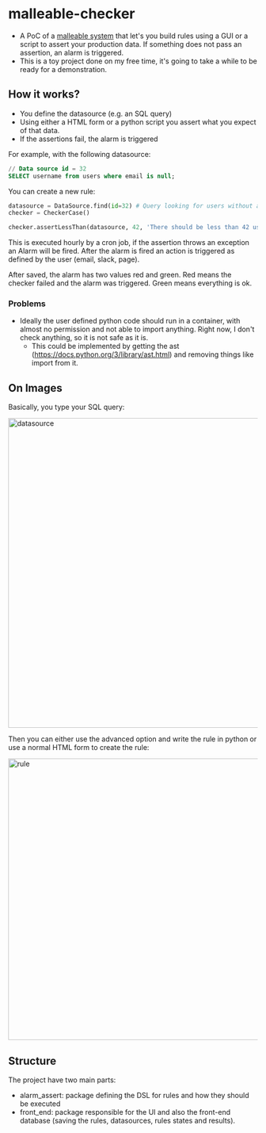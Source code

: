 # malleable-checker

- A PoC of a [malleable system](https://malleable.systems/) that let's you build rules using a GUI or a script to assert your production data. If something does not pass an assertion, an alarm is triggered.
- This is a toy project done on my free time, it's going to take a while to be ready for a demonstration.


## How it works?

- You define the datasource (e.g. an SQL query)
- Using either a HTML form or a python script you assert what you expect of that data.
- If the assertions fail, the alarm is triggered

For example, with the following datasource:
```sql
// Data source id = 32
SELECT username from users where email is null;
```

You can create a new rule:

```python
datasource = DataSource.find(id=32) # Query looking for users without an email
checker = CheckerCase()

checker.assertLessThan(datasource, 42, 'There should be less than 42 users in that state') # Otherwise we are going to alarm

```

This is executed hourly by a cron job, if the assertion throws an exception an Alarm will be fired. After the alarm is fired an action is triggered as defined by the user (email, slack, page).

After saved, the alarm has two values red and green. Red means the checker failed and the alarm was triggered. Green means everything is ok.

### Problems

- Ideally the user defined python code should run in a container, with almost no permission and not able to import anything. Right now, I don't check anything, so it is not safe as it is.
  - This could be implemented by getting the ast (https://docs.python.org/3/library/ast.html) and removing things like import from it.

## On Images

Basically, you type your SQL query:


<img width="625" alt="datasource" src="https://user-images.githubusercontent.com/266034/134243490-6a8a14e6-5c68-4746-a564-47552d9ae1d9.png">

Then you can either use the advanced option and write the rule in python or use a normal HTML form to create the rule:

<img width="568" alt="rule" src="https://user-images.githubusercontent.com/266034/134243621-1ce23431-cd62-4c0a-9f24-2acf3013a9e6.png">


## Structure

The project have two main parts:

- alarm_assert: package defining the DSL for rules and how they should be executed
- front_end: package responsible for the UI and also the front-end database (saving the rules, datasources, rules states and results).
